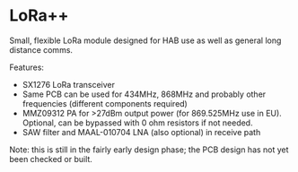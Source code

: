 # LoRa++

Small, flexible LoRa module designed for HAB use as well as general 
long distance comms.

Features:
 * SX1276 LoRa transceiver
 * Same PCB can be used for 434MHz, 868MHz and probably other 
frequencies (different components required)
 * MMZ09312 PA for >27dBm output power (for 869.525MHz use in EU). 
Optional, can be bypassed with 0 ohm resistors if not needed.
 * SAW filter and MAAL-010704 LNA (also optional) in receive path 

Note: this is still in the fairly early design phase; the PCB design has 
not yet been checked or built.
